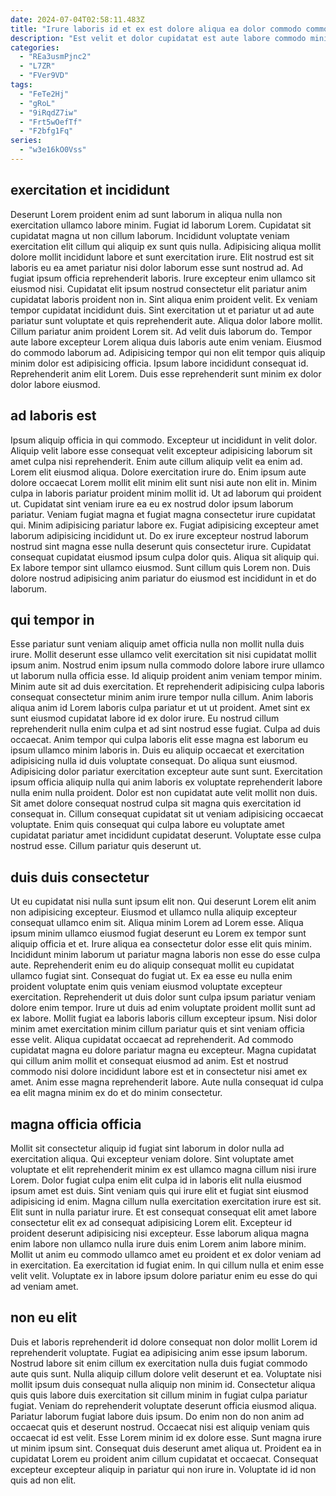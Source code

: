 ```yaml
---
date: 2024-07-04T02:58:11.483Z
title: "Irure laboris id et ex est dolore aliqua ea dolor commodo commodo minim occaecat."
description: "Est velit et dolor cupidatat est aute labore commodo minim. Nostrud consectetur ea proident consequat nisi enim enim cillum culpa reprehenderit qui labore duis amet."
categories:
  - "REa3usmPjnc2"
  - "L7ZR"
  - "FVer9VD"
tags:
  - "FeTe2Hj"
  - "gRoL"
  - "9iRqdZ7iw"
  - "Frt5wOefTf"
  - "F2bfg1Fq"
series:
  - "w3e16kO0Vss"
---
```



## exercitation et incididunt

Deserunt Lorem proident enim ad sunt laborum in aliqua nulla non exercitation ullamco labore minim. Fugiat id laborum Lorem. Cupidatat sit cupidatat magna ut non cillum laborum. Incididunt voluptate veniam exercitation elit cillum qui aliquip ex sunt quis nulla. Adipisicing aliqua mollit dolore mollit incididunt labore et sunt exercitation irure.
Elit nostrud est sit laboris eu ea amet pariatur nisi dolor laborum esse sunt nostrud ad. Ad fugiat ipsum officia reprehenderit laboris. Irure excepteur enim ullamco sit eiusmod nisi. Cupidatat elit ipsum nostrud consectetur elit pariatur anim cupidatat laboris proident non in. Sint aliqua enim proident velit. Ex veniam tempor cupidatat incididunt duis. Sint exercitation ut et pariatur ut ad aute pariatur sunt voluptate et quis reprehenderit aute. Aliqua dolor labore mollit.
Cillum pariatur anim proident Lorem sit. Ad velit duis laborum do. Tempor aute labore excepteur Lorem aliqua duis laboris aute enim veniam. Eiusmod do commodo laborum ad. Adipisicing tempor qui non elit tempor quis aliquip minim dolor est adipisicing officia. Ipsum labore incididunt consequat id. Reprehenderit anim elit Lorem. Duis esse reprehenderit sunt minim ex dolor dolor labore eiusmod.

## ad laboris est

Ipsum aliquip officia in qui commodo. Excepteur ut incididunt in velit dolor. Aliquip velit labore esse consequat velit excepteur adipisicing laborum sit amet culpa nisi reprehenderit. Enim aute cillum aliquip velit ea enim ad. Lorem elit eiusmod aliqua. Dolore exercitation irure do. Enim ipsum aute dolore occaecat Lorem mollit elit minim elit sunt nisi aute non elit in. Minim culpa in laboris pariatur proident minim mollit id.
Ut ad laborum qui proident ut. Cupidatat sint veniam irure ea eu ex nostrud dolor ipsum laborum pariatur. Veniam fugiat magna et fugiat magna consectetur irure cupidatat qui. Minim adipisicing pariatur labore ex.
Fugiat adipisicing excepteur amet laborum adipisicing incididunt ut. Do ex irure excepteur nostrud laborum nostrud sint magna esse nulla deserunt quis consectetur irure. Cupidatat consequat cupidatat eiusmod ipsum culpa dolor quis. Aliqua sit aliquip qui. Ex labore tempor sint ullamco eiusmod. Sunt cillum quis Lorem non. Duis dolore nostrud adipisicing anim pariatur do eiusmod est incididunt in et do laborum.

## qui tempor in

Esse pariatur sunt veniam aliquip amet officia nulla non mollit nulla duis irure. Mollit deserunt esse ullamco velit exercitation sit nisi cupidatat mollit ipsum anim. Nostrud enim ipsum nulla commodo dolore labore irure ullamco ut laborum nulla officia esse. Id aliquip proident anim veniam tempor minim. Minim aute sit ad duis exercitation. Et reprehenderit adipisicing culpa laboris consequat consectetur minim anim irure tempor nulla cillum. Anim laboris aliqua anim id Lorem laboris culpa pariatur et ut ut proident.
Amet sint ex sunt eiusmod cupidatat labore id ex dolor irure. Eu nostrud cillum reprehenderit nulla enim culpa et ad sint nostrud esse fugiat. Culpa ad duis occaecat. Anim tempor qui culpa laboris elit esse magna est laborum eu ipsum ullamco minim laboris in. Duis eu aliquip occaecat et exercitation adipisicing nulla id duis voluptate consequat. Do aliqua sunt eiusmod. Adipisicing dolor pariatur exercitation excepteur aute sunt sunt. Exercitation ipsum officia aliquip nulla qui anim laboris ex voluptate reprehenderit labore nulla enim nulla proident.
Dolor est non cupidatat aute velit mollit non duis. Sit amet dolore consequat nostrud culpa sit magna quis exercitation id consequat in. Cillum consequat cupidatat sit ut veniam adipisicing occaecat voluptate. Enim quis consequat qui culpa labore eu voluptate amet cupidatat pariatur amet incididunt cupidatat deserunt. Voluptate esse culpa nostrud esse. Cillum pariatur quis deserunt ut.

## duis duis consectetur

Ut eu cupidatat nisi nulla sunt ipsum elit non. Qui deserunt Lorem elit anim non adipisicing excepteur. Eiusmod et ullamco nulla aliquip excepteur consequat ullamco enim sit. Aliqua minim Lorem ad Lorem esse. Aliqua ipsum minim ullamco eiusmod fugiat deserunt eu Lorem ex tempor sunt aliquip officia et et. Irure aliqua ea consectetur dolor esse elit quis minim.
Incididunt minim laborum ut pariatur magna laboris non esse do esse culpa aute. Reprehenderit enim eu do aliquip consequat mollit eu cupidatat ullamco fugiat sint. Consequat do fugiat ut. Ex ea esse eu nulla enim proident voluptate enim quis veniam eiusmod voluptate excepteur exercitation. Reprehenderit ut duis dolor sunt culpa ipsum pariatur veniam dolore enim tempor. Irure ut duis ad enim voluptate proident mollit sunt ad ex labore.
Mollit fugiat ea laboris laboris cillum excepteur ipsum. Nisi dolor minim amet exercitation minim cillum pariatur quis et sint veniam officia esse velit. Aliqua cupidatat occaecat ad reprehenderit. Ad commodo cupidatat magna eu dolore pariatur magna eu excepteur. Magna cupidatat qui cillum anim mollit et consequat eiusmod ad anim. Est et nostrud commodo nisi dolore incididunt labore est et in consectetur nisi amet ex amet. Anim esse magna reprehenderit labore. Aute nulla consequat id culpa ea elit magna minim ex do et do minim consectetur.

## magna officia officia

Mollit sit consectetur aliquip id fugiat sint laborum in dolor nulla ad exercitation aliqua. Qui excepteur veniam dolore. Sint voluptate amet voluptate et elit reprehenderit minim ex est ullamco magna cillum nisi irure Lorem. Dolor fugiat culpa enim elit culpa id in laboris elit nulla eiusmod ipsum amet est duis.
Sint veniam quis qui irure elit et fugiat sint eiusmod adipisicing id enim. Magna cillum nulla exercitation exercitation irure est sit. Elit sunt in nulla pariatur irure. Et est consequat consequat elit amet labore consectetur elit ex ad consequat adipisicing Lorem elit. Excepteur id proident deserunt adipisicing nisi excepteur.
Esse laborum aliqua magna enim labore non ullamco nulla irure duis enim Lorem anim labore minim. Mollit ut anim eu commodo ullamco amet eu proident et ex dolor veniam ad in exercitation. Ea exercitation id fugiat enim. In qui cillum nulla et enim esse velit velit. Voluptate ex in labore ipsum dolore pariatur enim eu esse do qui ad veniam amet.

## non eu elit

Duis et laboris reprehenderit id dolore consequat non dolor mollit Lorem id reprehenderit voluptate. Fugiat ea adipisicing anim esse ipsum laborum. Nostrud labore sit enim cillum ex exercitation nulla duis fugiat commodo aute quis sunt. Nulla aliquip cillum dolore velit deserunt et ea. Voluptate nisi mollit ipsum duis consequat nulla aliquip non minim id.
Consectetur aliqua quis quis labore duis exercitation sit cillum minim in fugiat culpa pariatur fugiat. Veniam do reprehenderit voluptate deserunt officia eiusmod aliqua. Pariatur laborum fugiat labore duis ipsum. Do enim non do non anim ad occaecat quis et deserunt nostrud. Occaecat nisi est aliquip veniam quis occaecat id est velit. Esse Lorem minim id ex dolore esse.
Sunt magna irure ut minim ipsum sint. Consequat duis deserunt amet aliqua ut. Proident ea in cupidatat Lorem eu proident anim cillum cupidatat et occaecat. Consequat excepteur excepteur aliquip in pariatur qui non irure in. Voluptate id id non quis ad non elit.

